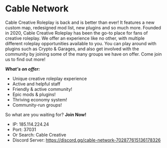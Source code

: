 # Cable Network

Cable Creative Roleplay is back and is better than ever! It features a new custom map, redesigned mod list, new plugins and so much more. Founded in 2020, Cable Creative Roleplay has been the go-to place for fans of creative roleplay. We offer an experience like no other, with multiple different roleplay opportunities available to you. You can play around with plugins such as Crypto & Garages, and also get involved with the community by joining some of the many groups we have on offer. Come join us to find out more!

__*What's on offer:*__

- Unique creative roleplay experience
- Active and helpful staff
- Friendly & active community!
- Epic mods & plugins!
- Thriving economy system!
- Community-run groups!

So what are you waiting for? **Join Now!**

- IP: 185.114.224.24
- Port: 37031
- Or Search: Cable Creative
- Discord Server: https://discord.gg/cable-network-702877615136178326
